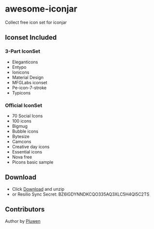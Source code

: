 # awesome-iconjar
Collect free icon set for iconjar

## Iconset Included

### 3-Part IconSet
* Eleganticons
* Entypo
* Ionicons
* Material Design
* MFGLabs iconset
* Pe-icon-7-stroke
* Typicons

### Official IconSet
* 70 Social Icons
* 100 icons
* Bigmug
* Bubble icons
* Bytesize
* Camcons
* Creative day icons
* Essential icons
* Nova free
* Picons basic sample

## Download
* Click [Download](https://github.com/pluwen/awesome-iconjar/archive/master.zip) and unzip
* or Resilio Sync Secret: BZ6IGDYNNDKCQO335AQ3XLC5H4QI5C2TS

## Contributors
Author by [Pluwen](https://twitter.com/pluwen)
